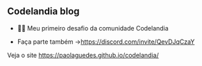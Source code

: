 ## Codelandia blog
- 👩‍💻 Meu primeiro desafio da comunidade Codelandia 

- Faça parte também ->https://discord.com/invite/QevDJqCzaY
 

Veja o site https://paolaguedes.github.io/codelandia/

